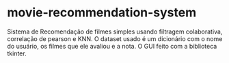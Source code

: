 # movie-recommendation-system
Sistema de Recomendação de filmes simples usando filtragem colaborativa, correlação de pearson e KNN.
O dataset usado é um dicionário com o nome do usuário, os filmes que ele avaliou e a nota. O GUI feito com a biblioteca tkinter.
